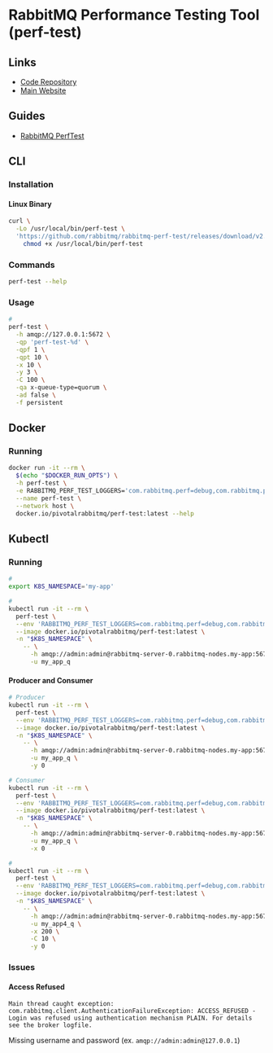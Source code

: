 # RabbitMQ Performance Testing Tool (perf-test)

## Links

- [Code Repository](https://github.com/rabbitmq/rabbitmq-perf-test)
- [Main Website](https://rabbitmq.com/java-tools.html)

## Guides

- [RabbitMQ PerfTest](https://rabbitmq.github.io/rabbitmq-perf-test/stable/htmlsingle/)

## CLI

### Installation

#### Linux Binary

```sh
curl \
  -Lo /usr/local/bin/perf-test \
  'https://github.com/rabbitmq/rabbitmq-perf-test/releases/download/v2.15.0/perf-test_linux_x86_64' &&
    chmod +x /usr/local/bin/perf-test
```

### Commands

```sh
perf-test --help
```

### Usage

```sh
#
perf-test \
  -h amqp://127.0.0.1:5672 \
  -qp 'perf-test-%d' \
  -qpf 1 \
  -qpt 10 \
  -x 10 \
  -y 3 \
  -C 100 \
  -qa x-queue-type=quorum \
  -ad false \
  -f persistent
```

## Docker

### Running

```sh
docker run -it --rm \
  $(echo "$DOCKER_RUN_OPTS") \
  -h perf-test \
  -e RABBITMQ_PERF_TEST_LOGGERS='com.rabbitmq.perf=debug,com.rabbitmq.perf.Producer=debug' \
  --name perf-test \
  --network host \
  docker.io/pivotalrabbitmq/perf-test:latest --help
```

## Kubectl

### Running

```sh
#
export K8S_NAMESPACE='my-app'
```

```sh
#
kubectl run -it --rm \
  perf-test \
  --env 'RABBITMQ_PERF_TEST_LOGGERS=com.rabbitmq.perf=debug,com.rabbitmq.perf.Producer=debug' \
  --image docker.io/pivotalrabbitmq/perf-test:latest \
  -n "$K8S_NAMESPACE" \
    -- \
      -h amqp://admin:admin@rabbitmq-server-0.rabbitmq-nodes.my-app:5672 \
      -u my_app_q
```

#### Producer and Consumer

```sh
# Producer
kubectl run -it --rm \
  perf-test \
  --env 'RABBITMQ_PERF_TEST_LOGGERS=com.rabbitmq.perf=debug,com.rabbitmq.perf.Producer=debug' \
  --image docker.io/pivotalrabbitmq/perf-test:latest \
  -n "$K8S_NAMESPACE" \
    -- \
      -h amqp://admin:admin@rabbitmq-server-0.rabbitmq-nodes.my-app:5672 \
      -u my_app_q \
      -y 0

# Consumer
kubectl run -it --rm \
  perf-test \
  --env 'RABBITMQ_PERF_TEST_LOGGERS=com.rabbitmq.perf=debug,com.rabbitmq.perf.Producer=debug' \
  --image docker.io/pivotalrabbitmq/perf-test:latest \
  -n "$K8S_NAMESPACE" \
    -- \
      -h amqp://admin:admin@rabbitmq-server-0.rabbitmq-nodes.my-app:5672 \
      -u my_app_q \
      -x 0
```

```sh
#
kubectl run -it --rm \
  perf-test \
  --env 'RABBITMQ_PERF_TEST_LOGGERS=com.rabbitmq.perf=debug,com.rabbitmq.perf.Producer=debug' \
  --image docker.io/pivotalrabbitmq/perf-test:latest \
  -n "$K8S_NAMESPACE" \
    -- \
      -h amqp://admin:admin@rabbitmq-server-0.rabbitmq-nodes.my-app:5672 \
      -u my_app4_q \
      -x 200 \
      -C 10 \
      -y 0
```

### Issues

#### Access Refused

```log
Main thread caught exception: com.rabbitmq.client.AuthenticationFailureException: ACCESS_REFUSED - Login was refused using authentication mechanism PLAIN. For details see the broker logfile.
```

Missing username and password (ex. `amqp://admin:admin@127.0.0.1`)
